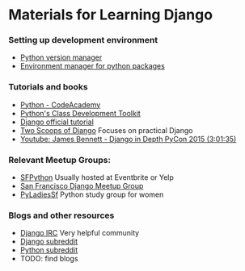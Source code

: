 # Materials for Learning Django

### Setting up development environment
- [Python version manager](https://github.com/yyuu/pyenv)
- [Environment manager for python packages ](http://hackercodex.com/guide/python-development-environment-on-mac-osx/)



### Tutorials and books
- [Python - CodeAcademy](https://www.codecademy.com/en/tracks/python)
- [Python's Class Development Toolkit](http://pyvideo.org/video/1779/pythons-class-development-toolkit)
- [Django official tutorial](https://docs.djangoproject.com/en/1.8/intro/tutorial01/)
- [Two Scoops of Django](https://www.google.com/search?q=two+scoops+of+django+pdf&oq=two+scoops+of+django+pdf&aqs=chrome..69i57.2861j0j7&sourceid=chrome&es_sm=119&ie=UTF-8) Focuses on practical Django
- [Youtube: James Bennett - Django in Depth PyCon 2015 (3:01:35)](https://www.youtube.com/watch?v=tkwZ1jG3XgA)


### Relevant Meetup Groups:
- [SFPython](http://www.meetup.com/sfpython/)  Usually hosted at Eventbrite or Yelp
- [San Francisco Django Meetup Group](http://www.meetup.com/The-San-Francisco-Django-Meetup-Group/)
- [PyLadiesSf](http://www.meetup.com/PyLadiesSF/)  Python study group for women

### Blogs and other resources
- [Django IRC](irc://irc.freenode.net/django) Very helpful community
- [Django subreddit](www.reddit.com/r/django)
- [Python subreddit](www.reddit.com/r/python)
- TODO: find blogs
